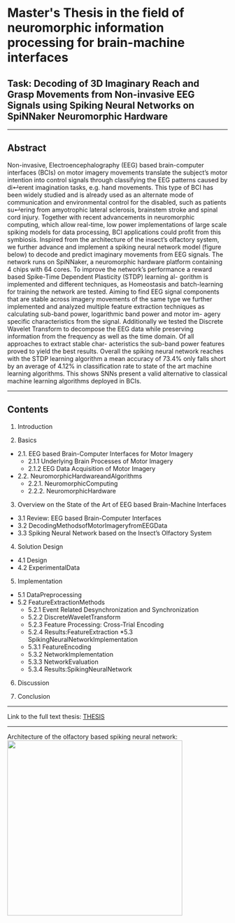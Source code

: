 Master's Thesis in the field of neuromorphic information processing for brain-machine interfaces
======================================

## Task: Decoding of 3D Imaginary Reach and Grasp Movements from Non-invasive EEG Signals using Spiking Neural Networks on SpiNNaker Neuromorphic Hardware

--------------------------
## Abstract

Non-invasive, Electroencephalography (EEG) based brain-computer interfaces (BCIs) on motor imagery movements translate the subject’s motor intention into control signals through classifying the EEG patterns caused by di↵erent imagination tasks, e.g. hand movements. This type of BCI has been widely studied and is already used as an alternate mode of communication and environmental control for the disabled, such as patients su↵ering from amyotrophic lateral sclerosis, brainstem stroke and spinal cord injury. Together with recent advancements in neuromorphic computing, which allow real-time, low power implementations of large scale spiking models for data processing, BCI applications could profit from this symbiosis.
Inspired from the architecture of the insect’s olfactory system, we further advance and implement a spiking neural network model (figure below) to decode and predict imaginary movements from EEG signals. The network runs on SpiNNaker, a neuromorphic hardware platform containing 4 chips with 64 cores. To improve the network’s performance a reward based Spike-Time Dependent Plasticity (STDP) learning al- gorithm is implemented and different techniques, as Homeostasis and batch-learning for training the network are tested.
Aiming to find EEG signal components that are stable across imagery movements of the same type we further implemented and analyzed multiple feature extraction techniques as calculating sub-band power, logarithmic band power and motor im- agery specific characteristics from the signal. Additionally we tested the Discrete Wavelet Transform to decompose the EEG data while preserving information from the frequency as well as the time domain. Of all approaches to extract stable char- acteristics the sub-band power features proved to yield the best results. Overall the spiking neural network reaches with the STDP learning algorithm a mean accuracy of 73.4% only falls short by an average of 4.12% in classification rate to state of the art machine learning algorithms. This shows SNNs present a valid alternative to classical machine learning algorithms deployed in BCIs.


--------------------------

## Contents
1. Introduction

2. Basics
* 2.1. EEG based Brain-Computer Interfaces for Motor Imagery
	*	2.1.1 Underlying Brain Processes of Motor Imagery
	*	2.1.2 EEG Data Acquisition of Motor Imagery
* 2.2. NeuromorphicHardwareandAlgorithms
	*	2.2.1. NeuromorphicComputing
	*	2.2.2. NeuromorphicHardware

3. Overview on the State of the Art of EEG based Brain-Machine Interfaces
* 3.1 Review: EEG based Brain-Computer Interfaces
* 3.2 DecodingMethodsofMotorImageryfromEEGData
* 3.3 Spiking Neural Network based on the Insect’s Olfactory System

4. Solution Design
* 4.1 Design
* 4.2 ExperimentalData

5. Implementation
* 5.1 DataPreprocessing
* 5.2 FeatureExtractionMethods
	* 5.2.1 Event Related Desynchronization and Synchronization 
	* 5.2.2 DiscreteWaveletTransform
	* 5.2.3 Feature Processing: Cross-Trial Encoding
	* 5.2.4 Results:FeatureExtraction
*5.3 SpikingNeuralNetworkImplementation
	* 5.3.1 FeatureEncoding
	* 5.3.2 NetworkImplementation
	* 5.3.3 NetworkEvaluation
	* 5.3.4 Results:SpikingNeuralNetwork

6. Discussion

7. Conclusion



--------------------------


Link to the full text thesis:
[THESIS](https://github.com/LeRyc/Master-Thesis-Brain-Machine-Interface/blob/master/Report_Final/Thesis.pdf)


--------------------------

Architecture of the olfactory based spiking neural network:
<img src="https://github.com/LeRyc/Master-Thesis-Brain-Machine-Interface/blob/master/readme_img/snn_architecture.png" width="400">




